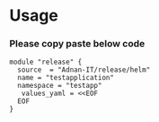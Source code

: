 # Usage


### Please copy paste below code
```
module "release" {
  source  = "Adnan-IT/release/helm"
  name = "testapplication"
  namespace = "testapp"
   values_yaml = <<EOF
  EOF
}
```